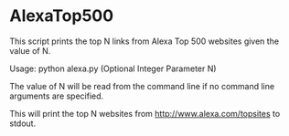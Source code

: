 # AlexaTop500
This script prints the top N links from Alexa Top 500 websites given the value of N.

Usage:
python alexa.py (Optional Integer Parameter N)

The value of N will be read from the command line if no command line arguments are specified.

This will print the top N websites from http://www.alexa.com/topsites to stdout.
